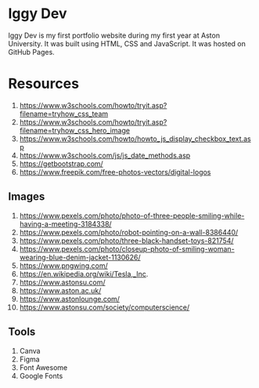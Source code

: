 # Iggy Dev

Iggy Dev is my first portfolio website during my first year at Aston University. It was built using HTML, CSS and JavaScript. It was hosted on GitHub Pages.

# Resources
1. https://www.w3schools.com/howto/tryit.asp?filename=tryhow_css_team
2. https://www.w3schools.com/howto/tryit.asp?filename=tryhow_css_hero_image
3. https://www.w3schools.com/howto/howto_js_display_checkbox_text.asp
4. https://www.w3schools.com/js/js_date_methods.asp
5. https://getbootstrap.com/
6. https://www.freepik.com/free-photos-vectors/digital-logos

## Images
1. https://www.pexels.com/photo/photo-of-three-people-smiling-while-having-a-meeting-3184338/
2. https://www.pexels.com/photo/robot-pointing-on-a-wall-8386440/
3. https://www.pexels.com/photo/three-black-handset-toys-821754/
4. https://www.pexels.com/photo/closeup-photo-of-smiling-woman-wearing-blue-denim-jacket-1130626/
5. https://www.pngwing.com/
6. https://en.wikipedia.org/wiki/Tesla,_Inc.
7. https://www.astonsu.com/
8. https://www.aston.ac.uk/
9. https://www.astonlounge.com/
10. https://www.astonsu.com/society/computerscience/

## Tools
1. Canva
2. Figma
3. Font Awesome
4. Google Fonts
